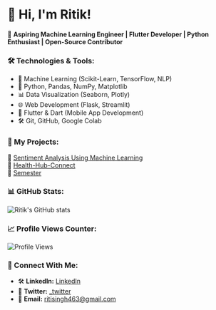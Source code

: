 # 👋 Hi, I'm Ritik!  
🚀 **Aspiring Machine Learning Engineer | Flutter Developer | Python Enthusiast | Open-Source Contributor**  

### 🛠 Technologies & Tools:
- 🧠 Machine Learning (Scikit-Learn, TensorFlow, NLP)
- 🐍 Python, Pandas, NumPy, Matplotlib
- 📊 Data Visualization (Seaborn, Plotly)
- 🌐 Web Development (Flask, Streamlit)
- 🌟 Flutter & Dart (Mobile App Development)
- 🛠 Git, GitHub, Google Colab

### 🚀 My Projects:
🔹 [Sentiment Analysis Using Machine Learning](https://github.com/Ritik463/sentiment-analysis)  
🔹 [Health-Hub-Connect](https://github.com/Ritik463/Health-Hub-Connect)  
🔹  [Semester](https://github.com/Ritik463/Semester)                           
### 📊 GitHub Stats:
![Ritik's GitHub stats](https://github-readme-stats.vercel.app/api?username=Ritik463&show_icons=true&theme=radical)

### 📈 Profile Views Counter:
![Profile Views](https://komarev.com/ghpvc/?username=Ritik463&color=blue)

### 💌 Connect With Me:
- 🛠 **LinkedIn:** [ LinkedIn](https://www.linkedin.com/in/ritik0001/)
- 🐥 **Twitter:** [_twitter](https://twitter.com/)
- 📩 **Email:** ritisingh463@gmail.com

